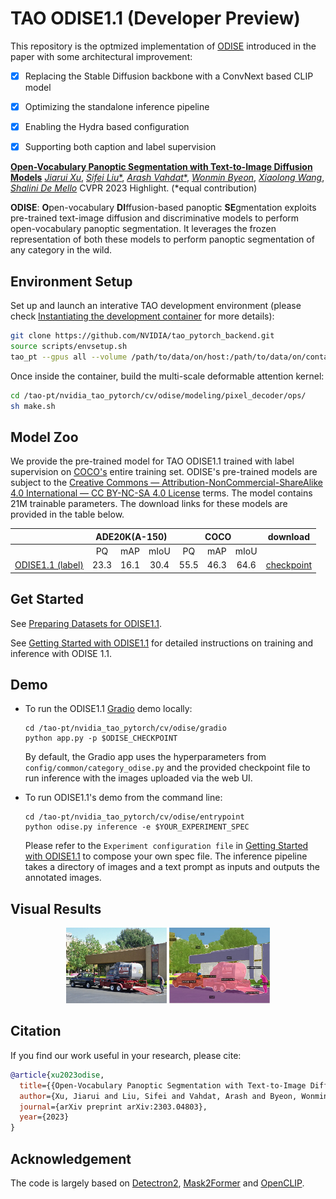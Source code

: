 # TAO ODISE1.1 (Developer Preview)

This repository is the optmized implementation of [ODISE](https://arxiv.org/abs/2303.04803) introduced in the paper with some architectural improvement:

  - [x] Replacing the Stable Diffusion backbone with a ConvNext based CLIP model 
  - [x] Optimizing the standalone inference pipeline
  - [x] Enabling the Hydra based configuration
  - [x] Supporting both caption and label supervision


[**Open-Vocabulary Panoptic Segmentation with Text-to-Image Diffusion Models**](https://arxiv.org/abs/2303.04803)
[*Jiarui Xu*](https://jerryxu.net),
[*Sifei Liu**](https://research.nvidia.com/person/sifei-liu),
[*Arash Vahdat**](http://latentspace.cc/),
[*Wonmin Byeon*](https://wonmin-byeon.github.io/),
[*Xiaolong Wang*](https://xiaolonw.github.io/),
[*Shalini De Mello*](https://research.nvidia.com/person/shalini-de-mello)
CVPR 2023 Highlight. (*equal contribution)

**ODISE**: **O**pen-vocabulary **DI**ffusion-based panoptic **SE**gmentation exploits pre-trained text-image diffusion and discriminative models to perform open-vocabulary panoptic segmentation.
It leverages the frozen representation of both these models to perform panoptic segmentation of any category in the wild. 


## Environment Setup

Set up and launch an interative TAO development environment
(please check [Instantiating the development container](../../../README.md) for more details):
```bash
git clone https://github.com/NVIDIA/tao_pytorch_backend.git
source scripts/envsetup.sh
tao_pt --gpus all --volume /path/to/data/on/host:/path/to/data/on/container
```

Once inside the container, build the multi-scale deformable attention kernel:
```bash
cd /tao-pt/nvidia_tao_pytorch/cv/odise/modeling/pixel_decoder/ops/
sh make.sh
```

## Model Zoo

We provide the pre-trained model for TAO ODISE1.1 trained with label supervision on [COCO's](https://cocodataset.org/#home) entire training set.
ODISE's pre-trained models are subject to the [Creative Commons — Attribution-NonCommercial-ShareAlike 4.0 International — CC BY-NC-SA 4.0 License](https://creativecommons.org/licenses/by-nc-sa/4.0/legalcode) terms.
The model contains 21M trainable parameters.
The download links for these models are provided in the table below.

<table>
<thead>
  <tr>
    <th align="center"></th>
    <th align="center" style="text-align:center" colspan="3">ADE20K(A-150)</th>
    <th align="center" style="text-align:center" colspan="3">COCO</th>
    <th align="center" style="text-align:center">download </th>
  </tr>
</thead>
<tbody>
  <tr>
    <td align="center"></td>
    <td align="center">PQ</td>
    <td align="center">mAP</td>
    <td align="center">mIoU</td>
    <td align="center">PQ</td>
    <td align="center">mAP</td>
    <td align="center">mIoU</td>
  </tr>
  <tr>
    <td align="center"><a href="config/common/category_odise.py"> ODISE1.1 (label) </a></td>
    <td align="center">23.3</td>
    <td align="center">16.1</td>
    <td align="center">30.4</td>
    <td align="center">55.5</td>
    <td align="center">46.3</td>
    <td align="center">64.6</td>
    <td align="center"><a href="https://catalog.ngc.nvidia.com/orgs/nvidia/teams/tao/models/odise"> checkpoint </a></td>
  </tr>
</tbody>
</table>

## Get Started
See [Preparing Datasets for ODISE1.1](datasets/README.md).

See [Getting Started with ODISE1.1](GETTING_STARTED.md) for detailed instructions on training and inference with ODISE 1.1.

## Demo

* To run the ODISE1.1 [Gradio](https://github.com/gradio-app/gradio) demo locally:
    ```shell
    cd /tao-pt/nvidia_tao_pytorch/cv/odise/gradio
    python app.py -p $ODISE_CHECKPOINT
    ```
    By default, the Gradio app uses the hyperparameters from `config/common/category_odise.py` and the provided checkpoint file to run inference with the images uploaded via the web UI.

* To run ODISE1.1's demo from the command line:

    ```shell
    cd /tao-pt/nvidia_tao_pytorch/cv/odise/entrypoint
    python odise.py inference -e $YOUR_EXPERIMENT_SPEC
    ```
    Please refer to the `Experiment configuration file` in [Getting Started with ODISE1.1](GETTING_STARTED.md) to compose your own spec file. The inference pipeline takes a directory of images and a text prompt as inputs and outputs the annotated images.

## Visual Results

<div align="center">
<img src="gradio/examples/coco.jpg" width="32%">
<img src="gradio/examples/coco_result.jpg" width="32%">
</div>

## Citation

If you find our work useful in your research, please cite:

```BiBTeX
@article{xu2023odise,
  title={{Open-Vocabulary Panoptic Segmentation with Text-to-Image Diffusion Models}},
  author={Xu, Jiarui and Liu, Sifei and Vahdat, Arash and Byeon, Wonmin and Wang, Xiaolong and De Mello, Shalini},
  journal={arXiv preprint arXiv:2303.04803},
  year={2023}
}
```

## Acknowledgement

The code is largely based on [Detectron2](https://github.com/facebookresearch/detectron2), [Mask2Former](https://github.com/facebookresearch/Mask2Former) and [OpenCLIP](https://github.com/mlfoundations/open_clip).
